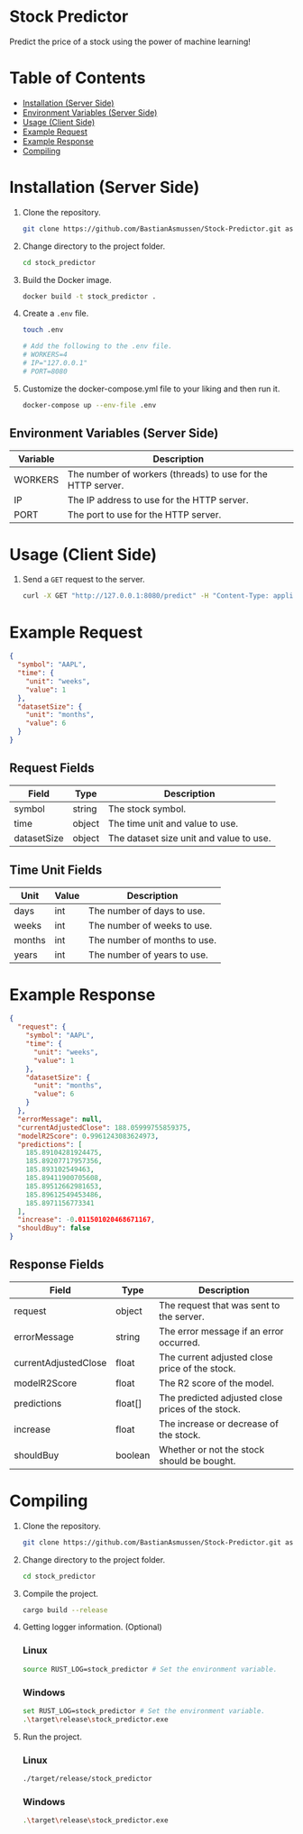 # Stock Predictor

Predict the price of a stock using the power of machine learning!

# Table of Contents

* [Installation (Server Side)](#installation-server-side)
* [Environment Variables (Server Side)](#environment-variables-server-side)
* [Usage (Client Side)](#usage-client-side)
* [Example Request](#example-request)
* [Example Response](#example-response)
* [Compiling](#compiling)

# Installation (Server Side)

1. Clone the repository.
    ```sh
    git clone https://github.com/BastianAsmussen/Stock-Predictor.git as stock_predictor
    ```
2. Change directory to the project folder.
    ```sh
    cd stock_predictor
    ```
3. Build the Docker image.
    ```sh
    docker build -t stock_predictor .
    ```
4. Create a `.env` file.
    ```sh
    touch .env

    # Add the following to the .env file.
    # WORKERS=4
    # IP="127.0.0.1"
    # PORT=8080
    ```
5. Customize the docker-compose.yml file to your liking and then run it.
    ```sh
    docker-compose up --env-file .env
    ```

## Environment Variables (Server Side)

| Variable | Description                                                 |
|----------|-------------------------------------------------------------|
| WORKERS  | The number of workers (threads) to use for the HTTP server. |
| IP       | The IP address to use for the HTTP server.                  |
| PORT     | The port to use for the HTTP server.                        |

# Usage (Client Side)

1. Send a `GET` request to the server.
    ```sh
    curl -X GET "http://127.0.0.1:8080/predict" -H "Content-Type: application/json" -d '{ "symbol": "AAPL", "time": { "unit": "weeks", "value": 1 }, "datasetSize": { "unit": "months", "value": 6 } }'
    ```

# Example Request

```json
{
  "symbol": "AAPL",
  "time": {
    "unit": "weeks",
    "value": 1
  },
  "datasetSize": {
    "unit": "months",
    "value": 6
  }
}
```

## Request Fields

| Field       | Type   | Description                             |
|-------------|--------|-----------------------------------------|
| symbol      | string | The stock symbol.                       |
| time        | object | The time unit and value to use.         |
| datasetSize | object | The dataset size unit and value to use. |

## Time Unit Fields

| Unit   | Value | Description                  |
|--------|-------|------------------------------|
| days   | int   | The number of days to use.   |
| weeks  | int   | The number of weeks to use.  |
| months | int   | The number of months to use. |
| years  | int   | The number of years to use.  |

# Example Response

```json
{
  "request": {
    "symbol": "AAPL",
    "time": {
      "unit": "weeks",
      "value": 1
    },
    "datasetSize": {
      "unit": "months",
      "value": 6
    }
  },
  "errorMessage": null,
  "currentAdjustedClose": 188.05999755859375,
  "modelR2Score": 0.9961243083624973,
  "predictions": [
    185.89104281924475,
    185.89207717957356,
    185.893102549463,
    185.89411900705608,
    185.89512662981653,
    185.89612549453486,
    185.8971156773341
  ],
  "increase": -0.011501020468671167,
  "shouldBuy": false
}
```

## Response Fields

| Field                | Type    | Description                                       |
|----------------------|---------|---------------------------------------------------|
| request              | object  | The request that was sent to the server.          |
| errorMessage         | string  | The error message if an error occurred.           |
| currentAdjustedClose | float   | The current adjusted close price of the stock.    |
| modelR2Score         | float   | The R2 score of the model.                        |
| predictions          | float[] | The predicted adjusted close prices of the stock. |
| increase             | float   | The increase or decrease of the stock.            |
| shouldBuy            | boolean | Whether or not the stock should be bought.        |

# Compiling

1. Clone the repository.
    ```sh
    git clone https://github.com/BastianAsmussen/Stock-Predictor.git as stock_predictor
    ```
2. Change directory to the project folder.
    ```sh
    cd stock_predictor
    ```
3. Compile the project.
    ```sh
    cargo build --release
    ```
4. Getting logger information. (Optional)
   ### Linux
   ```sh
   source RUST_LOG=stock_predictor # Set the environment variable.
    ```
   ### Windows
    ```sh
    set RUST_LOG=stock_predictor # Set the environment variable.
    .\target\release\stock_predictor.exe
    ```
5. Run the project.
   ### Linux
    ```sh
    ./target/release/stock_predictor
    ```
   ### Windows
    ```sh
    .\target\release\stock_predictor.exe
    ```
